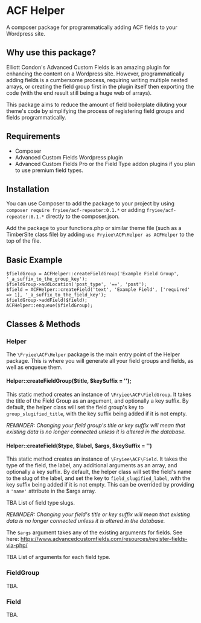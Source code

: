 # ACF Helper
A composer package for programmatically adding ACF fields to your Wordpress site.

## Why use this package?
Elliott Condon's Advanced Custom Fields is an amazing plugin for enhancing the content on a Wordpress site. However,
programmatically adding fields is a cumbersome process, requiring writing multiple nested arrays, or creating the 
field group first in the plugin itself then exporting the code (with the end result still being a huge web of arrays). 

This package aims to reduce the amount of field boilerplate diluting your theme's code by simplifying the process of 
registering field groups and fields programmatically.

## Requirements
- Composer
- Advanced Custom Fields Wordpress plugin
- Advanced Custom Fields Pro or the Field Type addon plugins if you plan to use premium field types.

## Installation
You can use Composer to add the package to your project by using `composer require fryiee/acf-repeater:0.1.*` or 
adding `fryiee/acf-repeater:0.1.*` directly to the composer.json.

Add the package to your functions.php or similar theme file (such as a TimberSite class file) by adding 
`use Fryiee\ACF\Helper as ACFHelper` to the top of the file.

## Basic Example
```
$fieldGroup = ACFHelper::createFieldGroup('Example Field Group', '_a_suffix_to_the_group_key');
$fieldGroup->addLocation('post_type', '==', 'post');
$field = ACFHelper::createField('text', 'Example Field', ['required' => 1], '_a_suffix_to_the_field_key');
$fieldGroup->addField($field);
ACFHelper::enqueue($fieldGroup);
```

## Classes & Methods
### Helper
The `\Fryiee\ACF\Helper` package is the main entry point of the Helper package. This is where you will generate all your 
field groups and fields, as well as enqueue them.

#### Helper::createFieldGroup($title, $keySuffix = '');
This static method creates an instance of `\Fryiee\ACF\FieldGroup`. It takes the title of the Field Group as an 
argument, and optionally a key suffix. By default, the helper class will set the field group's key to 
`group_slugified_title`, with the key suffix being added if it is not empty. 

*REMINDER: Changing your field group's title or key suffix will mean that existing data is no longer connected unless 
 it is altered in the database.*
 
#### Helper::createField($type, $label, $args, $keySuffix = '')
This static method creates an instance of `\Fryiee\ACF\Field`. It takes the type of the field, the label, any 
additional arguments as an array, and optionally a key suffix. By default, the helper class will set the field's name 
to the slug of the label, and set the key to `field_slugified_label`, with the key suffix being added if it is not 
empty. This can be overrided by providing a `'name'` attribute in the $args array.

TBA List of field type slugs.

*REMINDER: Changing your field's title or key suffix will mean that existing data is no longer connected unless 
 it is altered in the database.*
 
 The `$args` argument takes any of the existing arguments for fields. See here: 
 https://www.advancedcustomfields.com/resources/register-fields-via-php/
 
TBA List of arguments for each field type.

### FieldGroup
TBA.

### Field
TBA.